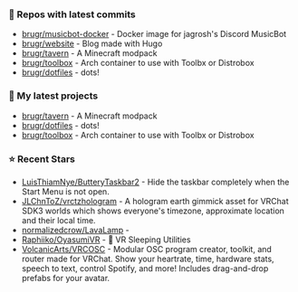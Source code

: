 ### 👷 Repos with latest commits

- [brugr/musicbot-docker](https://github.com/brugr/musicbot-docker) - Docker image for jagrosh&#39;s Discord MusicBot
- [brugr/website](https://github.com/brugr/website) - Blog made with Hugo
- [brugr/tavern](https://github.com/brugr/tavern) - A Minecraft modpack
- [brugr/toolbox](https://github.com/brugr/toolbox) - Arch container to use with Toolbx or Distrobox
- [brugr/dotfiles](https://github.com/brugr/dotfiles) - dots!
### 🌱 My latest projects

- [brugr/tavern](https://github.com/brugr/tavern) - A Minecraft modpack
- [brugr/dotfiles](https://github.com/brugr/dotfiles) - dots!
- [brugr/toolbox](https://github.com/brugr/toolbox) - Arch container to use with Toolbx or Distrobox
### ⭐ Recent Stars

- [LuisThiamNye/ButteryTaskbar2](https://github.com/LuisThiamNye/ButteryTaskbar2) - Hide the taskbar completely when the Start Menu is not open. 
- [JLChnToZ/vrctzhologram](https://github.com/JLChnToZ/vrctzhologram) - A hologram earth gimmick asset for VRChat SDK3 worlds which shows everyone&#39;s timezone, approximate location and their local time.
- [normalizedcrow/LavaLamp](https://github.com/normalizedcrow/LavaLamp) - 
- [Raphiiko/OyasumiVR](https://github.com/Raphiiko/OyasumiVR) - 🥽 VR Sleeping Utilities
- [VolcanicArts/VRCOSC](https://github.com/VolcanicArts/VRCOSC) - Modular OSC program creator, toolkit, and router made for VRChat. Show your heartrate, time, hardware stats, speech to text, control Spotify, and more! Includes drag-and-drop prefabs for your avatar.

